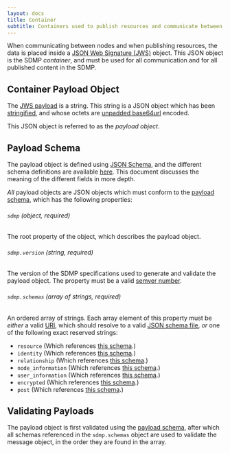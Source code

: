 ```yaml
---
layout: docs
title: Container
subtitle: Containers used to publish resources and communicate between nodes.
---
```



When communicating between nodes and when publishing resources, the data is placed inside
a [JSON Web Signature (JWS)](http://self-issued.info/docs/draft-ietf-jose-json-web-signature.html)
object. This JSON object is the SDMP *container*, and must be used for all communication
and for all published content in the SDMP.

## Container Payload Object

The [JWS payload](http://self-issued.info/docs/draft-ietf-jose-json-web-signature.html#rfc.section.2)
is a string. This string is a JSON object which has been
[stringified](https://developer.mozilla.org/en-US/docs/Web/JavaScript/Reference/Global_Objects/JSON/stringify),
and whose octets are [unpadded base64url](https://tools.ietf.org/html/rfc4648#section-5) encoded.

This JSON object is referred to as the *payload object*.

## Payload Schema

The payload object is defined using [JSON Schema](http://json-schema.org/), and the different
schema definitions are available [here](https://github.com/sdmp/sdmp-schema). This document
discusses the meaning of the different fields in more depth.

*All* payload objects are JSON objects which must conform to the
[payload schema](https://github.com/sdmp/sdmp-schema/blob/master/schemas/payload.json),
which has the following properties:

###### `sdmp` *(object, required)*

The root property of the object, which describes the payload object.

###### `sdmp.version` *(string, required)*

The version of the SDMP specifications used to generate and validate the payload
object. The property must be a valid [semver number](http://semver.org/).

###### `sdmp.schemas` *(array of strings, required)*

An ordered array of strings. Each array element of this property must be *either* a
valid [URI](https://tools.ietf.org/html/rfc3986), which should resolve to a valid
[JSON schema file](http://json-schema.org/), *or* one of the following exact
reserved strings:

* `resource` (Which references [this schema](https://github.com/sdmp/sdmp-schema/blob/master/schemas/resource.json).)
* `identity` (Which references [this schema](https://github.com/sdmp/sdmp-schema/blob/master/schemas/identity.json).)
* `relationship` (Which references [this schema](https://github.com/sdmp/sdmp-schema/blob/master/schemas/relationship.json).)
* `node_information` (Which references [this schema](https://github.com/sdmp/sdmp-schema/blob/master/schemas/node_information.json).)
* `user_information` (Which references [this schema](https://github.com/sdmp/sdmp-schema/blob/master/schemas/user_information.json).)
* `encrypted` (Which references [this schema](https://github.com/sdmp/sdmp-schema/blob/master/schemas/encrypted.json).)
* `post` (Which references [this schema](https://github.com/sdmp/sdmp-schema/blob/master/schemas/post.json).)

## Validating Payloads

The payload object is first validated using the
[payload schema](https://github.com/sdmp/sdmp-schema/blob/master/schemas/payload.json),
after which all schemas referenced in the `sdmp.schemas` object are used to
validate the message object, in the order they are found in the array.

